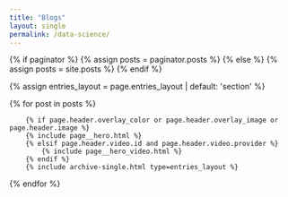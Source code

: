 ```yaml
---
title: "Blogs"
layout: single
permalink: /data-science/
---
```



<!-- Highlights -->

{% if paginator %}
{% assign posts = paginator.posts %}
{% else %}
{% assign posts = site.posts %}
{% endif %}

{% assign entries_layout = page.entries_layout | default: 'section' %}

{% for post in posts %}

        {% if page.header.overlay_color or page.header.overlay_image or page.header.image %}
        {% include page__hero.html %}
        {% elsif page.header.video.id and page.header.video.provider %}
            {% include page__hero_video.html %}
        {% endif %}
        {% include archive-single.html type=entries_layout %}

{% endfor %}


